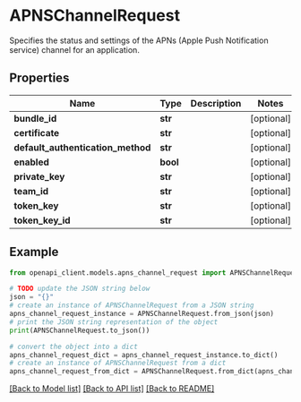 # APNSChannelRequest

Specifies the status and settings of the APNs (Apple Push Notification service) channel for an application.

## Properties

Name | Type | Description | Notes
------------ | ------------- | ------------- | -------------
**bundle_id** | **str** |  | [optional] 
**certificate** | **str** |  | [optional] 
**default_authentication_method** | **str** |  | [optional] 
**enabled** | **bool** |  | [optional] 
**private_key** | **str** |  | [optional] 
**team_id** | **str** |  | [optional] 
**token_key** | **str** |  | [optional] 
**token_key_id** | **str** |  | [optional] 

## Example

```python
from openapi_client.models.apns_channel_request import APNSChannelRequest

# TODO update the JSON string below
json = "{}"
# create an instance of APNSChannelRequest from a JSON string
apns_channel_request_instance = APNSChannelRequest.from_json(json)
# print the JSON string representation of the object
print(APNSChannelRequest.to_json())

# convert the object into a dict
apns_channel_request_dict = apns_channel_request_instance.to_dict()
# create an instance of APNSChannelRequest from a dict
apns_channel_request_from_dict = APNSChannelRequest.from_dict(apns_channel_request_dict)
```
[[Back to Model list]](../README.md#documentation-for-models) [[Back to API list]](../README.md#documentation-for-api-endpoints) [[Back to README]](../README.md)


